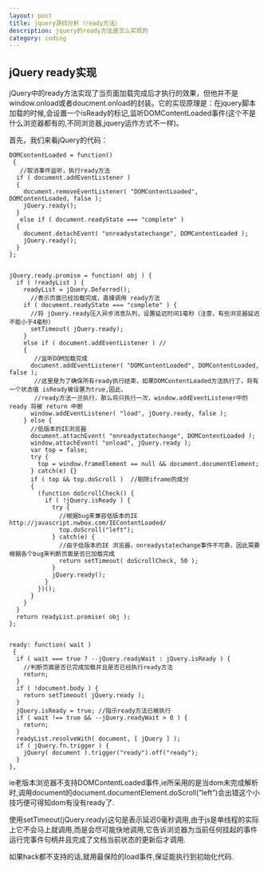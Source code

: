```yaml
---
layout: post
title: jquery源码分析（ready方法）
description: jquery的ready方法是怎么实现的
category: coding
---
```


## jQuery ready实现

jQuery中的ready方法实现了当页面加载完成后才执行的效果，但他并不是window.onload或者doucment.onload的封装。它的实现原理是：在jquery脚本加载的时候,会设置一个isReady的标记,监听DOMContentLoaded事件(这个不是什么浏览器都有的,不同浏览器,jquery运作方式不一样)。

首先，我们来看jQuery的代码：

    DOMContentLoaded = function()
     {
       //取消事件监听，执行ready方法
      if ( document.addEventListener )
      {
        document.removeEventListener( "DOMContentLoaded", DOMContentLoaded, false );
        jQuery.ready();
      }
       else if ( document.readyState === "complete" )
      {
        document.detachEvent( "onreadystatechange", DOMContentLoaded );
        jQuery.ready();
      }
    };


    jQuery.ready.promise = function( obj ) {
      if ( !readyList ) {
        readyList = jQuery.Deferred();
          //表示页面已经加载完成，直接调用 ready方法
        if ( document.readyState === "complete" ) {
          //将 jQuery.ready压入异步消息队列，设置延迟时间1毫秒（注意，有些浏览器延迟不能小于4毫秒）
          setTimeout( jQuery.ready);
        }
        else if ( document.addEventListener ) //
        {
           //监听DOM加载完成
          document.addEventListener( "DOMContentLoaded", DOMContentLoaded, false );
           //这里是为了确保所有ready执行结束，如果DOMContentLoaded方法执行了，将有一个状态值 isReady被设置为true,因此，
           //ready方法一旦执行，那么将只执行一次，window.addEventListener中的ready 将被 return 中断
          window.addEventListener( "load", jQuery.ready, false );
        } else {
          //低版本的IE浏览器
          document.attachEvent( "onreadystatechange", DOMContentLoaded );
          window.attachEvent( "onload", jQuery.ready );
          var top = false;
          try {
            top = window.frameElement == null && document.documentElement;
          } catch(e) {}
          if ( top && top.doScroll )  //剔除iframe的成分
          {
            (function doScrollCheck() {
              if ( !jQuery.isReady ) {
                try {
                  //根据bug来兼容低版本的IE http://javascript.nwbox.com/IEContentLoaded/
                  top.doScroll("left");
                } catch(e) {
                  //由于低版本的IE 浏览器，onreadystatechange事件不可靠，因此需要根据各个bug来判断页面是否已加载完成
                  return setTimeout( doScrollCheck, 50 );
                }
                jQuery.ready();
              }
            })();
          }
        }
      }
      return readyList.promise( obj );
    };


    ready: function( wait )
     {
      if ( wait === true ? --jQuery.readyWait : jQuery.isReady ) {
        //判断页面是否已完成加载并且是否已经执行ready方法
        return;
      }
      if ( !document.body ) {
        return setTimeout( jQuery.ready );
      }
      jQuery.isReady = true; //指示ready方法已被执行
      if ( wait !== true && --jQuery.readyWait > 0 ) {
        return;
      }
      readyList.resolveWith( document, [ jQuery ] );
      if ( jQuery.fn.trigger ) {
        jQuery( document ).trigger("ready").off("ready");
      }
    },

ie老版本浏览器不支持DOMContentLoaded事件,ie所采用的是当dom未完成解析时,调用document的document.documentElement.doScroll(”left”)会出错这个小技巧便可得知dom有没有ready了.

使用setTimeout(jQuery.ready)这句是表示延迟0毫秒调用,由于js是单线程的实际上它不会马上就调用,而是会尽可能快地调用,它告诉浏览器为当前任何挂起的事件运行完事件句柄并且完成了文档当前状态的更新后才调用.

如果hack都不支持的话,就用最保险的load事件,保证能执行到初始化代码.
